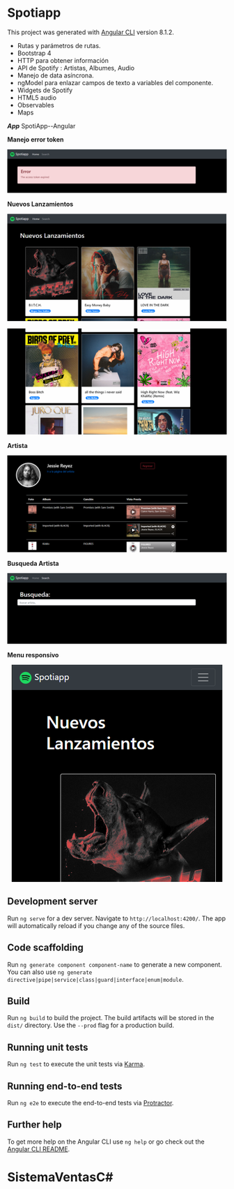 # Spotiapp

This project was generated with [Angular CLI](https://github.com/angular/angular-cli) version 8.1.2.

- Rutas y parámetros de rutas.
- Bootstrap 4
- HTTP para obtener información
- API de Spotify : Artistas, Albumes, Audio
- Manejo de data asíncrona.
- ngModel para enlazar campos de texto a variables del componente.
- Widgets de Spotify
- HTML5 audio
- Observables
- Maps

***App***
SpotiApp--Angular

**Manejo error token**
<p align="center">
  <img src="https://github.com/llStrevensll/-SpotiApp--Angular/blob/master/images-git/Spotiapp1.PNG?raw=true" alt="Spotiapp1"/>
</p>

**Nuevos Lanzamientos**
<p align="center">
  <img src="https://github.com/llStrevensll/-SpotiApp--Angular/blob/master/images-git/Spotiapp2.PNG?raw=true" alt="Spotiapp2"/>
</p>

<p align="center">
  <img src="https://github.com/llStrevensll/-SpotiApp--Angular/blob/master/images-git/Spotiapp3.PNG?raw=true" alt="Spotiapp3"/>
</p>

**Artista**
<p align="center">
  <img src="https://github.com/llStrevensll/-SpotiApp--Angular/blob/master/images-git/Spotiapp4.PNG?raw=true" alt="Spotiapp4"/>
</p>

**Busqueda Artista**
<p align="center">
  <img src="https://github.com/llStrevensll/-SpotiApp--Angular/blob/master/images-git/Spotiapp5.PNG?raw=true" alt="Spotiapp5"/>
</p>

**Menu responsivo**
<p align="center">
  <img src="https://github.com/llStrevensll/-SpotiApp--Angular/blob/master/images-git/Spotiapp6.PNG?raw=true" alt="Spotiapp6"/>
</p>





## Development server

Run `ng serve` for a dev server. Navigate to `http://localhost:4200/`. The app will automatically reload if you change any of the source files.

## Code scaffolding

Run `ng generate component component-name` to generate a new component. You can also use `ng generate directive|pipe|service|class|guard|interface|enum|module`.

## Build

Run `ng build` to build the project. The build artifacts will be stored in the `dist/` directory. Use the `--prod` flag for a production build.

## Running unit tests

Run `ng test` to execute the unit tests via [Karma](https://karma-runner.github.io).

## Running end-to-end tests

Run `ng e2e` to execute the end-to-end tests via [Protractor](http://www.protractortest.org/).

## Further help

To get more help on the Angular CLI use `ng help` or go check out the [Angular CLI README](https://github.com/angular/angular-cli/blob/master/README.md).

# SistemaVentasC#






